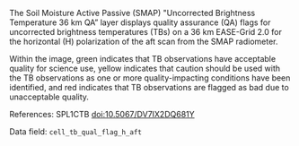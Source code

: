 The Soil Moisture Active Passive (SMAP) "Uncorrected Brightness Temperature 36 km QA” layer displays quality assurance (QA) flags for uncorrected brightness temperatures (TBs) on a 36 km EASE-Grid 2.0 for the horizontal (H) polarization of the aft scan from the SMAP radiometer.

Within the image, green indicates that TB observations have acceptable quality for science use, yellow indicates that caution should be used with the TB observations as one or more quality-impacting conditions have been identified, and red indicates that TB observations are flagged as bad due to unacceptable quality.

References: SPL1CTB [doi:10.5067/DV7IX2DQ681Y](https://doi.org/10.5067/DV7IX2DQ681Y)

Data field: `cell_tb_qual_flag_h_aft`
